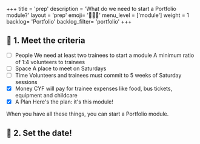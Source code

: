 +++
title = 'prep'
description = 'What do we need to start a Portfolio module?'
layout = 'prep'
emoji= '🧑🏾‍💻'
menu_level = ['module']
weight = 1
backlog= 'Portfolio'
backlog_filter= 'portfolio'
+++

## 🎯 1. Meet the criteria

- [ ] People
      We need at least two trainees to start a module
      A minimum ratio of 1:4 volunteers to trainees
- [ ] Space
      A place to meet on Saturdays
- [ ] Time
      Volunteers and trainees must commit to 5 weeks of Saturday sessions
- [x] Money
      CYF will pay for trainee expenses like food, bus tickets, equipment and childcare
- [x] A Plan
      Here's the plan: it's this module!

When you have all these things, you can start a Portfolio module.

## 📅 2. Set the date!
